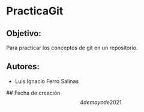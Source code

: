 # PracticaGit
## Objetivo: 
Para practicar los conceptos de git en un repositorio.

## Autores:
* Luis Ignacio Ferro Salinas 

## Fecha de creación
$$4 de mayo de 2021$$

